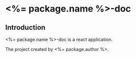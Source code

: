 # <%= package.name %>-doc

## Introduction

<%= package.name %>-doc is a react application.

The project created by <%= package.author %>.
